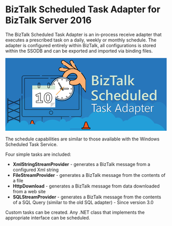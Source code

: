# BizTalk Scheduled Task Adapter for BizTalk Server 2016

The BizTalk Scheduled Task Adapter is an in-process receive adapter that executes a prescribed task on a daily, weekly or monthly schedule. The adapter is configured entirely within BizTalk, all configurations is stored within the SSODB and can be exported and imported via binding files. 

![BizTalk Scheduled Task Adapter ](../media/BizTalk-Scheduled-Task-Adapter-feature-image.png) 

The schedule capabilities are similar to those available with the Windows Scheduled Task Service.
 
Four simple tasks are included:
* **XmlStringStreamProvider** - generates a BizTalk message from a configured Xml string
* **FileStreamProvider** - generates a BizTalk message from the contents of a file
* **HttpDownload** - generates a BizTalk message from data downloaded from a web site
* **SQLStreamProvider** - generates a BizTalk message from the contents of a SQL Query (similar to the old SQL adapter) - Since version 3.0
 
Custom tasks can be created. Any .NET class that implements the appropriate interface can be scheduled.
